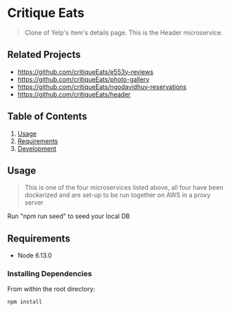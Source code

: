 # Critique Eats

> Clone of Yelp's item's details page. This is the Header microservice.

## Related Projects

  - https://github.com/critiqueEats/e553y-reviews
  - https://github.com/critiqueEats/photo-gallery
  - https://github.com/critiqueEats/ngodavidhuy-reservations
  - https://github.com/critiqueEats/header

## Table of Contents

1. [Usage](#Usage)
1. [Requirements](#requirements)
1. [Development](#development)

## Usage

> This is one of the four microservices listed above, all four have been dockerized and are set-up to be run together on AWS in a proxy server

Run "npm run seed" to seed your local DB

## Requirements

- Node 6.13.0

### Installing Dependencies

From within the root directory:

```sh
npm install
```

